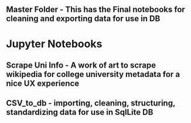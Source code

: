 ## Master Folder - This has the Final notebooks for cleaning and exporting data for use in DB

# Jupyter Notebooks
## Scrape Uni Info - A work of art to scrape wikipedia for college university metadata for a nice UX experience
## CSV_to_db - importing, cleaning, structuring, standardizing data for use in SqlLite DB